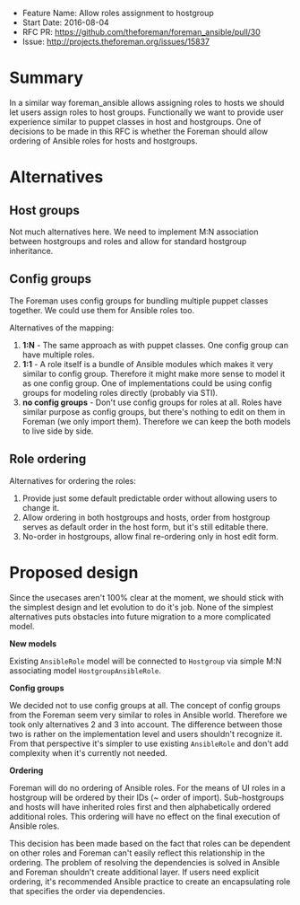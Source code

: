 - Feature Name: Allow roles assignment to hostgroup
- Start Date: 2016-08-04
- RFC PR: https://github.com/theforeman/foreman_ansible/pull/30
- Issue: http://projects.theforeman.org/issues/15837

# Summary
[summary]: #summary

In a similar way foreman_ansible allows assigning roles to hosts we should let users assign roles to host groups. Functionally we want to provide user experience similar to puppet classes in host and hostgroups. One of decisions to be made in this RFC is whether the Foreman should allow ordering of Ansible roles for hosts and hostgroups.

# Alternatives
[alternatives]: #alternatives

## Host groups

Not much alternatives here. We need to implement M:N association between hostgroups and roles and allow for standard hostgroup inheritance.

## Config groups

The Foreman uses config groups for bundling multiple puppet classes together. We could use them for Ansible roles too.

Alternatives of the mapping:

  1. **1:N** - The same approach as with puppet classes. One config group can have multiple roles.
  1. **1:1** - A role itself is a bundle of Ansible modules which makes it very similar to config group. Therefore it might make more sense to model it as one config group. One of implementations could be using config groups for modeling roles directly (probably via STI).
  1. **no config groups** - Don't use config groups for roles at all. Roles have similar purpose as config groups, but there's nothing to edit on them in Foreman (we only import them). Therefore we can keep the both models to live side by side.

## Role ordering

Alternatives for ordering the roles:
  1. Provide just some default predictable order without allowing users to change it.
  1. Allow ordering in both hostgroups and hosts, order from hostgroup serves as default order in the host form, but it's still editable there.
  1. No-order in hostgroups, allow final re-ordering only in host edit form.


# Proposed design
[design]: #proposed-design

Since the usecases aren't 100% clear at the moment, we should stick with the simplest design and let evolution to do it's job. None of the simplest alternatives puts obstacles into future migration to a more complicated model.

**New models**

Existing `AnsibleRole` model will be connected to `Hostgroup` via simple M:N associating model `HostgroupAnsibleRole`.

**Config groups**

We decided not to use config groups at all. The concept of config groups from the Foreman seem very similar to roles in Ansible world. Therefore we took only alternatives 2 and 3 into account. The difference between those two is rather on the implementation level and users shouldn't recognize it. From that perspective it's simpler to use existing `AnsibleRole` and don't add complexity when it's currently not needed.

**Ordering**

Foreman will do no ordering of Ansible roles. For the means of UI roles in a hostgroup will be ordered by their IDs (~ order of import). Sub-hostgroups and hosts will have inherited roles first and then alphabetically ordered additional roles. This ordering will have no effect on the final execution of Ansible roles.

This decision has been made based on the fact that roles can be dependent on other roles and Foreman can't easily reflect this relationship in the ordering. The problem of resolving the dependencies is solved in Ansible and Foreman shouldn't create additional layer. If users need explicit ordering, it's recommended Ansible practice to create an encapsulating role that specifies the order via dependencies.
